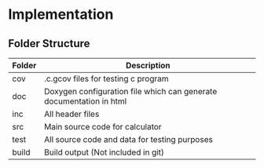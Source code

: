 # Implementation

## Folder Structure

|Folder|Description|
|------|-----------|
|cov|.c.gcov files for testing c program|
|doc|Doxygen configuration file which can generate documentation in html|
|inc|All header files|
|src|Main source code for calculator|
|test|All source code and data for testing purposes|
|build|Build output (Not included in git)|
